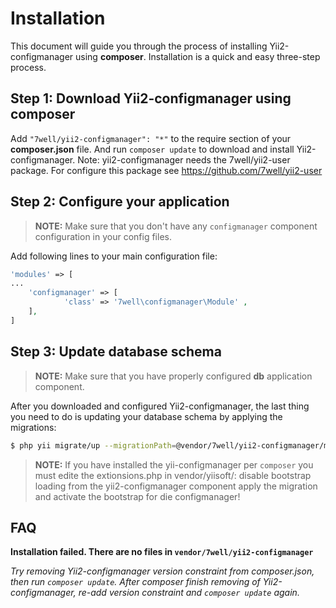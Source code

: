 Installation
============

This document will guide you through the process of installing Yii2-configmanager using **composer**. Installation is a quick and
easy three-step process.

Step 1: Download Yii2-configmanager using composer
-----------------------------------------

Add `"7well/yii2-configmanager": "*"` to the require section of your **composer.json** file. And run `composer update`
to download and install Yii2-configmanager.
Note: yii2-configmanager needs the 7well/yii2-user package. For configure this package see https://github.com/7well/yii2-user

Step 2: Configure your application
------------------------------------

> **NOTE:** Make sure that you don't have any `configmanager` component configuration in your config files.

Add following lines to your main configuration file:

```php
'modules' => [
...
    'configmanager' => [
            'class' => '7well\configmanager\Module' ,
    ],
]
```

Step 3: Update database schema
------------------------------

> **NOTE:** Make sure that you have properly configured **db** application component.

After you downloaded and configured Yii2-configmanager, the last thing you need to do is updating your database schema by applying
the migrations:

```bash
$ php yii migrate/up --migrationPath=@vendor/7well/yii2-configmanager/migrations
```
> **NOTE:** If you have installed the yii-configmanager per `composer` you must edite the extionsions.php in vendor/yiisoft/: disable bootstrap loading from the yii2-configmanager component apply the migration and activate the bootstrap for die configmanager!

FAQ
---

**Installation failed. There are no files in `vendor/7well/yii2-configmanager`**

*Try removing Yii2-configmanager version constraint from composer.json, then run `composer update`. After composer finish
 removing of Yii2-configmanager, re-add version constraint and `composer update` again.*

